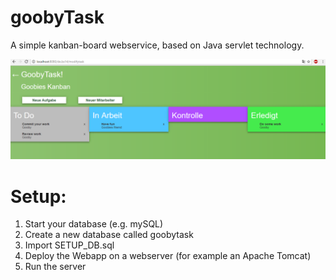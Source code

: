 # goobyTask
A simple kanban-board webservice, based on Java servlet technology.

![Screenshot Gooby Task](./gooby.PNG?raw=true "GoobyTask")

# Setup: 
1. Start your database (e.g. mySQL)
2. Create a new database called goobytask
3. Import SETUP_DB.sql
4. Deploy the Webapp on a webserver (for example an Apache Tomcat)
5. Run the server
